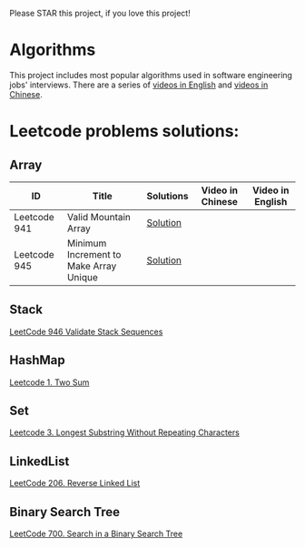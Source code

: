 Please STAR this project, if you love this project!
# Algorithms
This project includes most popular algorithms used in software engineering jobs' interviews.
There are a series of [videos in English](https://www.youtube.com/channel/UCJ6HW8dBYPWfuaNwzGwAHmg?view_as=subscriber) and [videos in Chinese](https://www.youtube.com/channel/UCkctdWvmBpLw_fpU58pMquQ?view_as=subscriber).
# Leetcode problems solutions:
## Array
|  ID  |      Title     |   Solutions   | Video in Chinese| Video in English                   
|-----|-----------------|---------------|-----------------|-----------------
|Leetcode 941|Valid Mountain Array|[Solution](https://github.com/ltaocs/Algorithms/blob/master/src/com/ltaocs/array/ValidMoutainArray.java) |
|Leetcode 945|Minimum Increment to Make Array Unique|[Solution](https://github.com/ltaocs/Algorithms/blob/master/src/com/ltaocs/array/MinimusIncrementToMakeArrayUnique.java)
## Stack
[LeetCode 946 Validate Stack Sequences](https://github.com/ltaocs/Algorithms/blob/master/src/com/ltaocs/stack/ValidateStackSequences.java)
## HashMap
[Leetcode 1. Two Sum](https://github.com/ltaocs/Algorithms/blob/master/src/com/ltaocs/hashMap/TwoSum.java)
## Set
[Leetcode 3. Longest Substring Without Repeating Characters](https://github.com/ltaocs/Algorithms/blob/master/src/com/ltaocs/set/LongestSubstringWithoutRepeatingCharacters.java)
## LinkedList
[LeetCode 206. Reverse Linked List](https://github.com/ltaocs/Algorithms/blob/master/src/com/ltaocs/linkedList/ReverseLinkedList.java)
## Binary Search Tree
[LeetCode 700. Search in a Binary Search Tree](https://github.com/ltaocs/Algorithms/blob/master/src/com/ltaocs/binarySearchTree/SearchInBinarySearchTree.java)